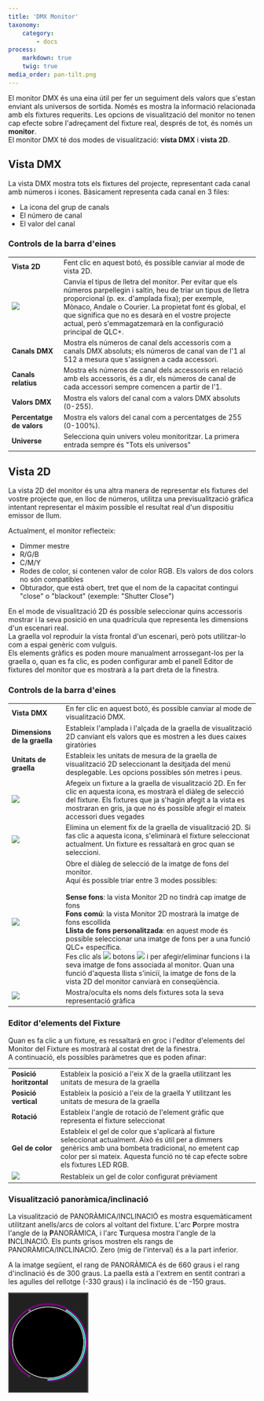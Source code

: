 ```yaml
---
title: 'DMX Monitor'
taxonomy:
    category:
        - docs
process:
    markdown: true
    twig: true
media_order: pan-tilt.png
---
```


El monitor DMX és una eina útil per fer un seguiment dels valors que s'estan enviant als universos de sortida. Només es mostra la informació relacionada amb els fixtures requerits. Les opcions de visualització del monitor no tenen cap efecte sobre l'adreçament del fixture real, després de tot, és només un **monitor**.  
El monitor DMX té dos modes de visualització: **vista DMX** i **vista 2D**.

Vista DMX
--------

La vista DMX mostra tots els fixtures del projecte, representant cada canal amb números i icones. Bàsicament representa cada canal en 3 files:

* La icona del grup de canals
* El número de canal
* El valor del canal

### Controls de la barra d'eines

| | |
| - | - |
| **Vista 2D** | Fent clic en aquest botó, és possible canviar al mode de vista 2D. |
| ![](/basics/fonts.png) | Canvia el tipus de lletra del monitor. Per evitar que els números parpellegin i saltin, heu de triar un tipus de lletra proporcional (p. ex. d'amplada fixa); per exemple, Mònaco, Andale o Courier. La propietat font és global, el que significa que no es desarà en el vostre projecte actual, però s'emmagatzemarà en la configuració principal de QLC+. |
| **Canals DMX** | Mostra els números de canal dels accessoris com a canals DMX absoluts; els números de canal van de l'1 al 512 a mesura que s'assignen a cada accessori. |
| **Canals relatius** | Mostra els números de canal dels accessoris en relació amb els accessoris, és a dir, els números de canal de cada accessori sempre comencen a partir de l'1. |
| **Valors DMX** | Mostra els valors del canal com a valors DMX absoluts (0-255). |
| **Percentatge de valors** | Mostra els valors del canal com a percentatges de 255 (0-100%). |
| **Universe** | Selecciona quin univers voleu monitoritzar. La primera entrada sempre és "Tots els universos" |

Vista 2D
-------

La vista 2D del monitor és una altra manera de representar els fixtures del vostre projecte que, en lloc de números, utilitza una previsualització gràfica intentant representar el màxim possible el resultat real d'un dispositiu emissor de llum.

Actualment, el monitor reflecteix:

* Dimmer mestre
* R/G/B
* C/M/Y
* Rodes de color, si contenen valor de color RGB. Els valors de dos colors no són compatibles
* Obturador, que està obert, tret que el nom de la capacitat contingui "close" o "blackout" (exemple: "Shutter Close")

En el mode de visualització 2D és possible seleccionar quins accessoris mostrar i la seva posició en una quadrícula que representa les dimensions d'un escenari real.  
La graella vol reproduir la vista frontal d'un escenari, però pots utilitzar-lo com a espai genèric com vulguis.  
Els elements gràfics es poden moure manualment arrossegant-los per la graella o, quan es fa clic, es poden configurar amb el panell Editor de fixtures del monitor que es mostrarà a la part dreta de la finestra.

### Controls de la barra d'eines

| | |
| - | - |
| **Vista DMX** | En fer clic en aquest botó, és possible canviar al mode de visualització DMX. |
| **Dimensions de la graella** | Estableix l'amplada i l'alçada de la graella de visualització 2D canviant els valors que es mostren a les dues caixes giratòries |
| **Unitats de graella** | Estableix les unitats de mesura de la graella de visualització 2D seleccionant la desitjada del menú desplegable. Les opcions possibles són metres i peus. |
| ![](/basics/edit_add.png) | Afegeix un fixture a la graella de visualització 2D. En fer clic en aquesta icona, es mostrarà el diàleg de selecció del fixture. Els fixtures que ja s'hagin afegit a la vista es mostraran en gris, ja que no és possible afegir el mateix accessori dues vegades |
| ![](/basics/edit_remove.png) | Elimina un element fix de la graella de visualització 2D. Si fas clic a aquesta icona, s'eliminarà el fixture seleccionat actualment. Un fixture es ressaltarà en groc quan se seleccioni. | 
| ![](/basics/image.png) | Obre el diàleg de selecció de la imatge de fons del monitor.<br>Aquí és possible triar entre 3 modes possibles:<br><br>**Sense fons**: la vista Monitor 2D no tindrà cap imatge de fons<br>**Fons comú**: la vista Monitor 2D mostrarà la imatge de fons escollida<br>**Llista de fons personalitzada**: en aquest mode és possible seleccionar una imatge de fons per a una funció QLC+ específica.<br>Fes clic als ![](/basics/edit_remove.png) botons ![](/basics/edit_add.png) i per afegir/eliminar funcions i la seva imatge de fons associada al monitor. Quan una funció d'aquesta llista s'iniciï, la imatge de fons de la vista 2D del monitor canviarà en conseqüència. |
| ![](/basics/label.png) | Mostra/oculta els noms dels fixtures sota la seva representació gràfica |

### Editor d'elements del Fixture

Quan es fa clic a un fixture, es ressaltarà en groc i l'editor d'elements del Monitor del Fixture es mostrarà al costat dret de la finestra.  
A continuació, els possibles paràmetres que es poden afinar:

| | |
| - | - |
| **Posició horitzontal** | Estableix la posició a l'eix X de la graella utilitzant les unitats de mesura de la graella |
| **Posició vertical** | Estableix la posició a l'eix de la graella Y utilitzant les unitats de mesura de la graella |
| **Rotació** | Estableix l'angle de rotació de l'element gràfic que representa el fixture seleccionat |
| **Gel de color** | Estableix el gel de color que s'aplicarà al fixture seleccionat actualment. Això és útil per a dimmers genèrics amb una bombeta tradicional, no emetent cap color per si mateix. Aquesta funció no té cap efecte sobre els fixtures LED RGB. |
| ![](/basics/fileclose.png) | Restableix un gel de color configurat prèviament |

### Visualització panoràmica/inclinació

La visualització de PANORÀMICA/INCLINACIÓ es mostra esquemàticament utilitzant anells/arcs de colors al voltant del fixture. L'arc **P**orpre mostra l'angle  de la **P**ANORÀMICA, i l'arc **T**urquesa mostra l'angle de la **I**NCLINACIÓ. Els punts grisos mostren els rangs de PANORÀMICA/INCLINACIÓ. Zero (mig de l'interval) és a la part inferior.

A la imatge següent, el rang de PANORÀMICA és de 660 graus i el rang d'inclinació és de 300 graus. La paella està a l'extrem en sentit contrari a les agulles del rellotge (-330 graus) i la inclinació és de -150 graus.

![](pan-tilt.png)
